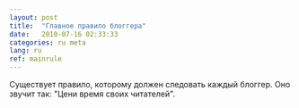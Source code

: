 ```yaml
---
layout: post
title:  "Главное правило блоггера"
date:   2010-07-16 02:33:33
categories: ru meta
lang: ru
ref: mainrule
---
```

Существует правило, которому должен следовать каждый блоггер. Оно звучит так: "Цени время своих читателей".